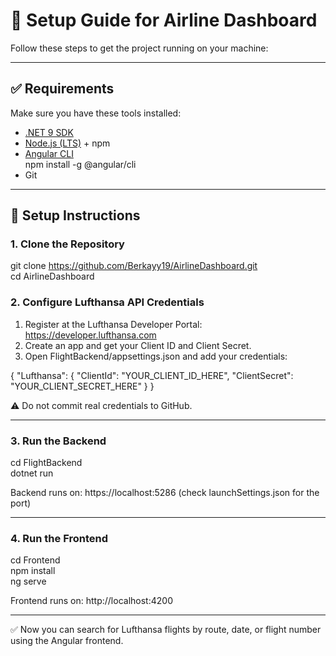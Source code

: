 # 🚀 Setup Guide for Airline Dashboard

Follow these steps to get the project running on your machine:

---

## ✅ Requirements
Make sure you have these tools installed:

- [.NET 9 SDK](https://dotnet.microsoft.com/en-us/download)  
- [Node.js (LTS)](https://nodejs.org/en/download/) + npm  
- [Angular CLI](https://angular.dev/cli)  
  npm install -g @angular/cli  
- Git  

---

## 🔧 Setup Instructions

### 1. Clone the Repository
git clone https://github.com/Berkayy19/AirlineDashboard.git  
cd AirlineDashboard  

### 2. Configure Lufthansa API Credentials
1. Register at the Lufthansa Developer Portal: https://developer.lufthansa.com  
2. Create an app and get your Client ID and Client Secret.  
3. Open FlightBackend/appsettings.json and add your credentials:

{
  "Lufthansa": {
    "ClientId": "YOUR_CLIENT_ID_HERE",
    "ClientSecret": "YOUR_CLIENT_SECRET_HERE"
  }
}

⚠️ Do not commit real credentials to GitHub.

---

### 3. Run the Backend
cd FlightBackend  
dotnet run  

Backend runs on: https://localhost:5286 (check launchSettings.json for the port)

---

### 4. Run the Frontend
cd Frontend  
npm install  
ng serve  

Frontend runs on: http://localhost:4200  

---

✅ Now you can search for Lufthansa flights by route, date, or flight number using the Angular frontend.
